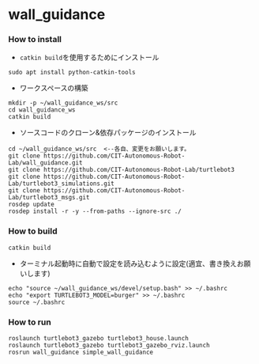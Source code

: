 # wall_guidance

### How to install

* `catkin build`を使用するためにインストール

```
sudo apt install python-catkin-tools
```

* ワークスペースの構築

```
mkdir -p ~/wall_guidance_ws/src
cd wall_guidance_ws
catkin build
```

* ソースコードのクローン&依存パッケージのインストール

```
cd ~/wall_guidance_ws/src  <--各自、変更をお願いします。
git clone https://github.com/CIT-Autonomous-Robot-Lab/wall_guidance.git
git clone https://github.com/CIT-Autonomous-Robot-Lab/turtlebot3
git clone https://github.com/CIT-Autonomous-Robot-Lab/turtlebot3_simulations.git
git clone https://github.com/CIT-Autonomous-Robot-Lab/turtlebot3_msgs.git
rosdep update
rosdep install -r -y --from-paths --ignore-src ./
```

### How to build

```
catkin build
```

* ターミナル起動時に自動で設定を読み込むように設定(適宜、書き換えお願いします)
```
echo "source ~/wall_guidance_ws/devel/setup.bash" >> ~/.bashrc
echo "export TURTLEBOT3_MODEL=burger" >> ~/.bashrc
source ~/.bashrc
```

### How to run
```
roslaunch turtlebot3_gazebo turtlebot3_house.launch
roslaunch turtlebot3_gazebo turtlebot3_gazebo_rviz.launch
rosrun wall_guidance simple_wall_guidance
```
